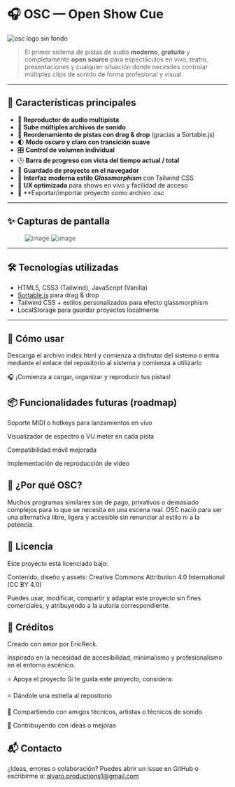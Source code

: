 # 🎧 OSC — Open Show Cue
![osc logo sin fondo](https://github.com/user-attachments/assets/2a4e9b78-559a-46c2-90ed-2cb7f734e0dc)

> El primer sistema de pistas de audio **moderno**, **gratuito** y completamente **open source** para espectáculos en vivo, teatro, presentaciones y cualquier situación donde necesites controlar múltiples clips de sonido de forma profesional y visual.

---

## 🚀 Características principales

- 🎵 **Reproductor de audio multipista**
- 📂 **Sube múltiples archivos de sonido**
- 🧲 **Reordenamiento de pistas con drag & drop** (gracias a Sortable.js)
- 🌓 **Modo oscuro y claro con transición suave**
- 🎛️ **Control de volumen individual**
- 🕒 **Barra de progreso con vista del tiempo actual / total**
- 💾 **Guardado de proyecto en el navegador**
- 💅 **Interfaz moderna estilo *Glassmorphism*** con Tailwind CSS
- 🧠 **UX optimizada** para shows en vivo y facilidad de acceso
- 📄 **Exportar/importar proyecto como archivo .osc

---

## ✨ Capturas de pantalla

>![image](https://github.com/user-attachments/assets/4e4dafa3-5f37-487f-a6b9-fe9d6e5f9c5b)
>![image](https://github.com/user-attachments/assets/fa5773a3-5f65-41cd-8834-f5be8481f4c7)

---

## 🛠 Tecnologías utilizadas

- HTML5, CSS3 (Tailwind), JavaScript (Vanilla)
- [Sortable.js](https://github.com/SortableJS/Sortable) para drag & drop
- Tailwind CSS + estilos personalizados para efecto glassmorphism
- LocalStorage para guardar proyectos localmente

---

## 🧪 Cómo usar

Descarga el archivo index.html y comienza a disfrutar del sistema o
entra mediante el enlace del repositorio al sistema y comienza a utilizarlo

🎧 ¡Comienza a cargar, organizar y reproducir tus pistas!

## 📦 Funcionalidades futuras (roadmap)

 Soporte MIDI o hotkeys para lanzamientos en vivo

 Visualizador de espectro o VU meter en cada pista

 Compatibilidad móvil mejorada

 Implementación de reproducción de video

## 🧠 ¿Por qué OSC?
Muchos programas similares son de pago, privativos o demasiado complejos para lo que se necesita en una escena real. OSC nació para ser una alternativa libre, ligera y accesible sin renunciar al estilo ni a la potencia.

## 📄 Licencia
Este proyecto está licenciado bajo:

Contenido, diseño y assets: Creative Commons Attribution 4.0 International (CC BY 4.0)

Puedes usar, modificar, compartir y adaptar este proyecto sin fines comerciales, y atribuyendo a la autoría correspondiente.

## 💚 Créditos
Creado con amor por EricReck.

Inspirado en la necesidad de accesibilidad, minimalismo y profesionalismo en el entorno escénico.

⭐ Apoya el proyecto
Si te gusta este proyecto, considera:

⭐ Dándole una estrella al repositorio

📢 Compartiendo con amigos técnicos, artistas o técnicos de sonido

🙌 Contribuyendo con ideas o mejoras

## 📬 Contacto
¿Ideas, errores o colaboración?
Puedes abrir un issue en GitHub o escribirme a: alvaro.productions1@gmail.com

